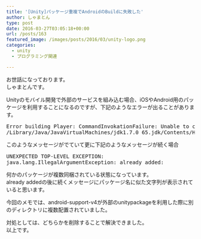 ```yaml
---
title: '[Unity]パッケージ重複でAndroidのBuildに失敗した'
author: しゃまとん
type: post
date: 2016-03-27T03:05:18+00:00
url: /posts/163
featured_image: /images/posts/2016/03/unity-logo.png
categories:
  - unity
  - プログラミング関連

---
```

お世話になっております。  
しゃまとんです。

Unityのモバイル開発で外部のサービスを組み込む場合、iOSやAndroid用のパッケージを利用することになるのですが、下記のようなエラーが出ることがあります。

<pre class="brush: text; gutter: true">Error building Player: CommandInvokationFailure: Unable to convert classes into dex format. See the Console for details. 
/Library/Java/JavaVirtualMachines/jdk1.7.0_65.jdk/Contents/Home/bin/java -Xmx2048M -Dcom.android.sdkmanager.toolsdir="/Users/mukaidaichi/Developer/Android/sdk/tools" -Dfile.encoding=UTF8 -jar "/Applications/Unity/Unity.app/Contents/BuildTargetTools/AndroidPlayer/sdktools.jar"</pre>

このようなメッセージがでていて更に下記のようなメッセージが続く場合

<pre class="brush: actionscript3; gutter: true">UNEXPECTED TOP-LEVEL EXCEPTION: 
java.lang.IllegalArgumentException: already added:</pre>

何かのパッケージが複数同梱されている状態になっています。  
already addedの後に続くメッセージにパッケージ名に似た文字列が表示されていると思います。

今回のメモでは、android-support-v4が外部のunitypackageを利用した際に別のディレクトリに複数配置されていました。

対処としては、どちらかを削除することで解決できました。  
以上です。